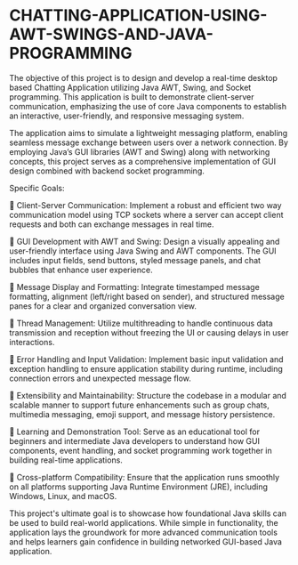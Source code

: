 # CHATTING-APPLICATION-USING-AWT-SWINGS-AND-JAVA-PROGRAMMING

The objective of this project is to design and develop a real-time desktop based Chatting Application utilizing Java AWT, Swing, and Socket programming. This application is built to demonstrate client-server communication, emphasizing the use of core Java components to establish an interactive, user-friendly, and responsive messaging system.

The application aims to simulate a lightweight messaging platform, enabling seamless message exchange between users over a network connection. By employing Java’s GUI libraries (AWT and Swing) along with networking concepts, this project serves as a comprehensive implementation of GUI design combined with backend socket programming.

Specific Goals: 

 Client-Server Communication: Implement a robust and efficient two way communication model using TCP sockets where a server can accept client requests and both can exchange messages in real time. 

 GUI Development with AWT and Swing: Design a visually appealing and user-friendly interface using Java Swing and AWT components. The GUI includes input fields, send buttons, styled message panels, and chat bubbles that enhance user experience. 

 Message Display and Formatting: Integrate timestamped message formatting, alignment (left/right based on sender), and structured message panes for a clear and organized conversation view.

 Thread Management: Utilize multithreading to handle continuous data transmission and reception without freezing the UI or causing delays in user interactions. 

 Error Handling and Input Validation: Implement basic input validation and exception handling to ensure application stability during runtime, including connection errors and unexpected message flow. 

 Extensibility and Maintainability: Structure the codebase in a modular and scalable manner to support future enhancements such as group chats, multimedia messaging, emoji support, and message history persistence. 

 Learning and Demonstration Tool: Serve as an educational tool for beginners and intermediate Java developers to understand how GUI components, event handling, and socket programming work together in building real-time applications. 

 Cross-platform Compatibility: Ensure that the application runs smoothly on all platforms supporting Java Runtime Environment (JRE), including Windows, Linux, and macOS. 

This project's ultimate goal is to showcase how foundational Java skills can be used to build real-world applications. While simple in functionality, the application lays the groundwork for more advanced communication tools and helps learners gain confidence in building networked GUI-based Java application.
